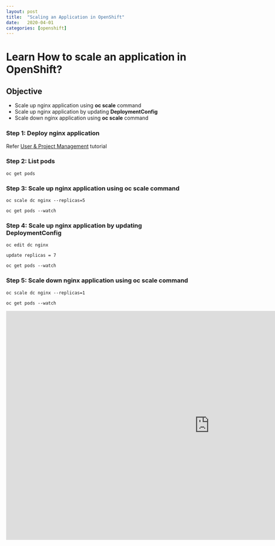```yaml
---
layout: post
title:  "Scaling an Application in OpenShift"
date:   2020-04-01
categories: [openshift]
---
```


#  Learn How to scale an application in OpenShift?

## Objective
- Scale up nginx application using **oc scale** command
- Scale up nginx application by updating **DeploymentConfig**
- Scale down nginx application using **oc scale** command

### Step 1: Deploy nginx application
Refer [User & Project Management](./1_user_and_project_management.md) tutorial

### Step 2: List pods
```
oc get pods
```

### Step 3: Scale up nginx application using oc scale command
```
oc scale dc nginx --replicas=5
```
```
oc get pods --watch
```

### Step 4: Scale up nginx application by updating DeploymentConfig
```
oc edit dc nginx
```
```
update replicas = 7
```
```
oc get pods --watch
```

### Step 5: Scale down nginx application using oc scale command
```
oc scale dc nginx --replicas=1
```
```
oc get pods --watch
```

<iframe width="1106" height="622" src="https://www.youtube.com/embed/Ui2qgvx2Dgs" frameborder="0" allow="accelerometer; autoplay; encrypted-media; gyroscope; picture-in-picture" allowfullscreen></iframe>